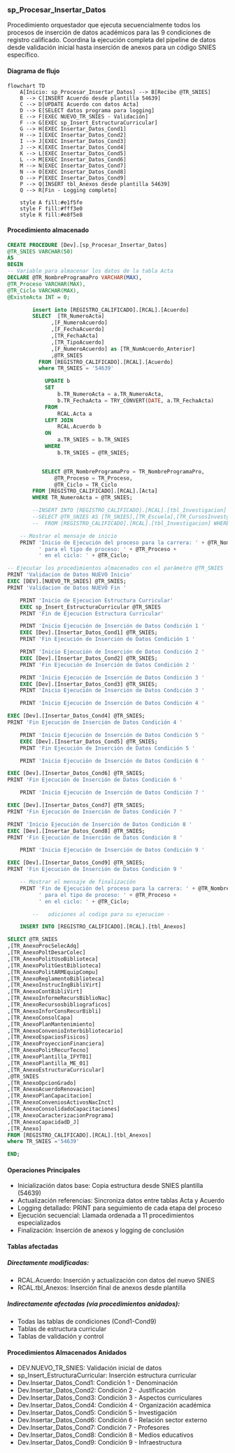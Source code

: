 ### sp_Procesar_Insertar_Datos

Procedimiento orquestador que ejecuta secuencialmente todos los procesos de inserción de datos académicos para las 9 condiciones de registro calificado. Coordina la ejecución completa del pipeline de datos desde validación inicial hasta inserción de anexos para un código SNIES específico.

#### Diagrama de flujo

```mermaid
flowchart TD
    A[Inicio: sp_Procesar_Insertar_Datos] --> B[Recibe @TR_SNIES]
    B --> C[INSERT Acuerdo desde plantilla 54639]
    C --> D[UPDATE Acuerdo con datos Acta]
    D --> E[SELECT datos programa para logging]
    E --> F[EXEC NUEVO_TR_SNIES - Validación]
    F --> G[EXEC sp_Insert_EstructuraCurricular]
    G --> H[EXEC Insertar_Datos_Cond1]
    H --> I[EXEC Insertar_Datos_Cond2]
    I --> J[EXEC Insertar_Datos_Cond3]
    J --> K[EXEC Insertar_Datos_Cond4]
    K --> L[EXEC Insertar_Datos_Cond5]
    L --> M[EXEC Insertar_Datos_Cond6]
    M --> N[EXEC Insertar_Datos_Cond7]
    N --> O[EXEC Insertar_Datos_Cond8]
    O --> P[EXEC Insertar_Datos_Cond9]
    P --> Q[INSERT tbl_Anexos desde plantilla 54639]
    Q --> R[Fin - Logging completo]
    
    style A fill:#e1f5fe
    style F fill:#fff3e0
    style R fill:#e8f5e8
```
#### Procedimiento almacenado
```sql
CREATE PROCEDURE [Dev].[sp_Procesar_Insertar_Datos]
@TR_SNIES VARCHAR(50)
AS
BEGIN
-- Variable para almacenar los datos de la tabla Acta
DECLARE @TR_NombreProgramaPro VARCHAR(MAX),
@TR_Proceso VARCHAR(MAX),
@TR_Ciclo VARCHAR(MAX),
@ExisteActa INT = 0;

    	insert into [REGISTRO_CALIFICADO].[RCAL].[Acuerdo]
    	SELECT  [TR_NumeroActa]
    		  ,[F_NumeroAcuerdo]
    		  ,[F_FechaAcuerdo]
    		  ,[TR_FechaActa]
    		  ,[TR_TipoAcuerdo]
    		  ,[F_NumeroAcuerdo] as [TR_NumAcuerdo_Anterior]
    		  ,@TR_SNIES
    	  FROM [REGISTRO_CALIFICADO].[RCAL].[Acuerdo]
    	  where TR_SNIES = '54639'

    		UPDATE b
    		SET
    			b.TR_NumeroActa = a.TR_NumeroActa,
    			b.TR_FechaActa = TRY_CONVERT(DATE, a.TR_FechaActa)
    		FROM
    			RCAL.Acta a
    		LEFT JOIN
    			RCAL.Acuerdo b
    		ON
    			a.TR_SNIES = b.TR_SNIES
    		WHERE
    			b.TR_SNIES = @TR_SNIES;


           SELECT @TR_NombreProgramaPro = TR_NombreProgramaPro,
               @TR_Proceso = TR_Proceso,
               @TR_Ciclo = TR_Ciclo
        FROM [REGISTRO_CALIFICADO].[RCAL].[Acta]
        WHERE TR_NumeroActa = @TR_SNIES;

    	--INSERT INTO [REGISTRO_CALIFICADO].[RCAL].[tbl_Investigacion]
    	--SELECT @TR_SNIES AS [TR_SNIES],[TR_Escuela],[TR_CursosInvestg],[TR_DescripLineasEscu],[TR_DescrpLineasPrograma]
    	--	FROM [REGISTRO_CALIFICADO].[RCAL].[tbl_Investigacion] WHERE TR_SNIES ='54639'

    -- Mostrar el mensaje de inicio
    PRINT 'Inicio de Ejecución del proceso para la carrera: ' + @TR_NombreProgramaPro +
          ' para el tipo de proceso: ' + @TR_Proceso +
          ' en el ciclo: ' + @TR_Ciclo;

-- Ejecutar los procedimientos almacenados con el parámetro @TR_SNIES
PRINT 'Validacion de Datos NUEVO Inicio'
EXEC [DEV].[NUEVO_TR_SNIES] @TR_SNIES;
PRINT 'Validacion de Datos NUEVO Fin '

    PRINT 'Inicio de Ejecucion Estructura Curricular'
    EXEC sp_Insert_EstructuraCurricular @TR_SNIES
    PRINT 'Fin de Ejecucion Estructura Curricular'

    PRINT 'Inicio Ejecución de Inserción de Datos Condición 1 '
    EXEC [Dev].[Insertar_Datos_Cond1] @TR_SNIES;
    PRINT 'Fin Ejecución de Inserción de Datos Condición 1 '

    PRINT 'Inicio Ejecución de Inserción de Datos Condición 2 '
    EXEC [Dev].[Insertar_Datos_Cond2] @TR_SNIES;
    PRINT 'Fin Ejecución de Inserción de Datos Condición 2 '

    PRINT 'Inicio Ejecución de Inserción de Datos Condición 3 '
    EXEC [Dev].[Insertar_Datos_Cond3] @TR_SNIES;
    PRINT 'Inicio Ejecución de Inserción de Datos Condición 3 '

    PRINT 'Inicio Ejecución de Inserción de Datos Condición 4 '

EXEC [Dev].[Insertar_Datos_Cond4] @TR_SNIES;
PRINT 'Fin Ejecución de Inserción de Datos Condición 4 '

    PRINT 'Inicio Ejecución de Inserción de Datos Condición 5 '
    EXEC [Dev].[Insertar_Datos_Cond5] @TR_SNIES;
    PRINT 'Fin Ejecución de Inserción de Datos Condición 5 '

    PRINT 'Inicio Ejecución de Inserción de Datos Condición 6 '

EXEC [Dev].[Insertar_Datos_Cond6] @TR_SNIES;
PRINT 'Fin Ejecución de Inserción de Datos Condición 6 '

    PRINT 'Inicio Ejecución de Inserción de Datos Condición 7 '

EXEC [Dev].[Insertar_Datos_Cond7] @TR_SNIES;
PRINT 'Fin Ejecución de Inserción de Datos Condición 7 '

PRINT 'Inicio Ejecución de Inserción de Datos Condición 8 '
EXEC [Dev].[Insertar_Datos_Cond8] @TR_SNIES;
PRINT 'Fin Ejecución de Inserción de Datos Condición 8 '

    PRINT 'Inicio Ejecución de Inserción de Datos Condición 9 '

EXEC [Dev].[Insertar_Datos_Cond9] @TR_SNIES;
PRINT 'Fin Ejecución de Inserción de Datos Condición 9 '

    -- Mostrar el mensaje de finalización
    PRINT 'Fin de Ejecución del proceso para la carrera: ' + @TR_NombreProgramaPro +
          ' para el tipo de proceso: ' + @TR_Proceso +
          ' en el ciclo: ' + @TR_Ciclo;

    	--   adiciones al codigo para su ejecucion -

    INSERT INTO [REGISTRO_CALIFICADO].[RCAL].[tbl_Anexos]

SELECT @TR_SNIES
,[TR_AnexoProcSelecAdq]
,[TR_AnexoPoltDesarColec]
,[TR_AnexoPolitUsoBiblioteca]
,[TR_AnexoPolitGestBiblioteca]
,[TR_AnexoPolitARMEquipCompu]
,[TR_AnexoReglamentoBiblioteca]
,[TR_AnexoInstrucIngBibliVirt]
,[TR_AnexoContBibliVirt]
,[TR_AnexoInformeRecursBiblioNac]
,[TR_AnexoRecursosbibliograficos]
,[TR_AnexoInforConsRecurBibli]
,[TR_AnexoConsolCapa]
,[TR_AnexoPlanMantenimiento]
,[TR_AnexoConvenioInterbibliotecario]
,[TR_AnexoEspaciosFisicos]
,[TR_AnexoProyeccionFinanciera]
,[TR_AnexoPolitRecurTecno]
,[TR_AnexoPlantilla_IFYT01]
,[TR_AnexoPlantilla_ME_01]
,[TR_AnexoEstructuraCurricular]
,@TR_SNIES
,[TR_AnexoOpcionGrado]
,[TR_AnexoAcuerdoRenovacion]
,[TR_AnexoPlanCapacitacion]
,[TR_AnexoConveniosActivosNacInct]
,[TR_AnexoConsolidadoCapacitaciones]
,[TR_AnexoCaracterizacionPrograma]
,[TR_AnexoCapacidadD_J]
,[TR_Anexo]
FROM [REGISTRO_CALIFICADO].[RCAL].[tbl_Anexos]
where TR_SNIES ='54639'

END;

```
#### Operaciones Principales

- Inicialización datos base: Copia estructura desde SNIES plantilla (54639)
- Actualización referencias: Sincroniza datos entre tablas Acta y Acuerdo
- Logging detallado: PRINT para seguimiento de cada etapa del proceso
- Ejecución secuencial: Llamada ordenada a 11 procedimientos especializados
- Finalización: Inserción de anexos y logging de conclusión

#### Tablas afectadas

##### Directamente modificadas:

- RCAL.Acuerdo: Inserción y actualización con datos del nuevo SNIES
- RCAL.tbl_Anexos: Inserción final de anexos desde plantilla

##### Indirectamente afectadas (via procedimientos anidados):

- Todas las tablas de condiciones (Cond1-Cond9)
- Tablas de estructura curricular
- Tablas de validación y control

#### Procedimientos Almacenados Anidados

- DEV.NUEVO_TR_SNIES: Validación inicial de datos
- sp_Insert_EstructuraCurricular: Inserción estructura curricular
- Dev.Insertar_Datos_Cond1: Condición 1 - Denominación
- Dev.Insertar_Datos_Cond2: Condición 2 - Justificación
- Dev.Insertar_Datos_Cond3: Condición 3 - Aspectos curriculares
- Dev.Insertar_Datos_Cond4: Condición 4 - Organización académica
- Dev.Insertar_Datos_Cond5: Condición 5 - Investigación
- Dev.Insertar_Datos_Cond6: Condición 6 - Relación sector externo
- Dev.Insertar_Datos_Cond7: Condición 7 - Profesores
- Dev.Insertar_Datos_Cond8: Condición 8 - Medios educativos
- Dev.Insertar_Datos_Cond9: Condición 9 - Infraestructura